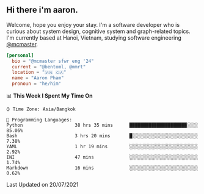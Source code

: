 <h2><b>Hi there i'm aaron. </b></h2>

Welcome, hope you enjoy your stay. I'm a software developer who is curious about system design, cognitive system and graph-related topics. I'm currently based at Hanoi, Vietnam, studying software engineering [@mcmaster](https://www.mcmaster.ca/).

```toml
[personal]
  bio = "@mcmaster sfwr eng '24"
  current = "@bentoml, @mmrt"
  location = "🇻🇳 🇨🇦"
  name = "Aaron Pham"
  pronoun = "he/him"
```
<!--<img src="https://github-readme-stats.vercel.app/api?username=aarnphm&show_icons=true&count_private=true&theme=dark" height="170"/>-->
<!--<img src="https://github-readme-stats.vercel.app/api/top-langs/?username=aarnphm&layout=compact&hide=css&theme=dark" height="170" />-->

<!--START_SECTION:waka-->
📊 **This Week I Spent My Time On** 

```text
⌚︎ Time Zone: Asia/Bangkok

💬 Programming Languages: 
Python                   38 hrs 35 mins      █████████████████████░░░░   85.06% 
Bash                     3 hrs 20 mins       █░░░░░░░░░░░░░░░░░░░░░░░░   7.38% 
YAML                     1 hr 19 mins        ░░░░░░░░░░░░░░░░░░░░░░░░░   2.92% 
INI                      47 mins             ░░░░░░░░░░░░░░░░░░░░░░░░░   1.74% 
Markdown                 16 mins             ░░░░░░░░░░░░░░░░░░░░░░░░░   0.62%

```


 Last Updated on 20/07/2021
<!--END_SECTION:waka-->
